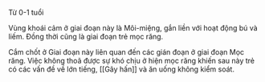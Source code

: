 Từ 0-1 tuổi

Vùng khoái cảm ở giai đoạn này là Môi-miệng, gắn liền với hoạt động bú và liếm. Đồng thời cũng là giai đoạn trẻ mọc răng.

Cắm chốt ở Giai đoạn này liên quan đến các gián đoạn ở giai đoạn Mọc răng. Việc không thoã được sự khó chịu ở hiện mọc răng khiến sau này trẻ có các vấn đề về lớn tiếng, [[Gây hấn]] và ăn uống không kiểm soát.

